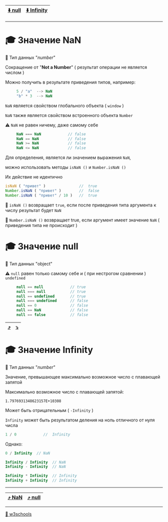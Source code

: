 [Infinity]: https://github.com/garevna/js-course/wiki/NaN-null-Infinity#-%D0%97%D0%BD%D0%B0%D1%87%D0%B5%D0%BD%D0%B8%D0%B5-infinity
[null]: https://github.com/garevna/js-course/wiki/NaN-null-Infinity#-%D0%97%D0%BD%D0%B0%D1%87%D0%B5%D0%BD%D0%B8%D0%B5-null
[NaN]: https://github.com/garevna/js-course/wiki/NaN-null-Infinity#-%D0%97%D0%BD%D0%B0%D1%87%D0%B5%D0%BD%D0%B8%D0%B5-nan

| [:arrow_down: null][null] | [:arrow_down: Infinity][Infinity] |
|-|-|
***
# 🎓 Значение NaN

📌 Тип данных  "*number*"

Сокращение от  "**Not a Number**" ( результат операции не является числом )

Можно получить в результате приведения типов, например:
```javascript
     5 / "a"  --> NaN
     "b" * 3  --> NaN
```
`NaN` является свойством глобального объекта ( `window` )

`NaN` также является свойством встроенного объекта  `Number`

⚠️ `NaN` не равен ничему, даже самому себе 
```javascript
     NaN === NaN            // false
     NaN == NaN             // false
     NaN >= NaN             // false
     NaN <= NaN             // false
```
Для определения, является ли значением выражения `NaN`, 

можно использовать методы   `isNaN ()`  и  `Number.isNaN ()`

Их действие не идентично
```javascript
isNaN ( "привет" )               //  true
Number.isNaN ( "привет" )        //  false
Number.isNaN ( "привет" / 10 )   //  true
```
📌 `isNaN ()`  возвращает `true`, если после приведения типа аргумента к числу результат будет  `NaN`

📌 `Number.isNaN ()`  возвращает true, если аргумент имеет значение  `NaN`  ( приведения типа не происходит )

# 🎓 Значение null

📌 Тип данных  "object"

⚠️ `null` равен только самому себе и ( при нестрогом сравнении ) `undefined`
```javascript
     null == null            // true
     null === null           // true
     null == undefined       // true
     null === undefined      // false
     null == 0               // false
     null == NaN             // false
     null == false           // false
```
| [:arrow_heading_up:][null] | [:arrow_heading_down:][Infinity] |
|-|-|
# 🎓 Значение Infinity

📌 Тип данных  "*number*"

Значение, превышающее максимально возможное число с плавающей  запятой

Максимально возможное число с плавающей  запятой:

`1.7976931348623157E+10308`

Может быть отрицательным ( `-Infinity` )

`Infinity` может быть результатом деления на ноль отличного от нуля числа
```javascript
1 / 0            //  Infinity
```
Однако:
```javascript
0 / Infinity  // NaN

Infinity / Infinity  // NaN
Infinity - Infinity  // NaN

Infinity * Infinity  // Infinity
Infinity + Infinity  // Infinity
```
***
| [:arrow_heading_up: NaN][NaN] | [:arrow_heading_up: null][null] |
|-|-|
***
[🔗 w3schools](https://www.w3schools.com/jsref/jsref_infinity.asp)